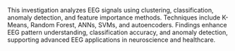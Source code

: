 This investigation analyzes EEG signals using clustering, classification, anomaly detection, and feature importance methods. Techniques include K-Means, Random Forest, ANNs, SVMs, and autoencoders. Findings enhance EEG pattern understanding, classification accuracy, and anomaly detection, supporting advanced EEG applications in neuroscience and healthcare.


